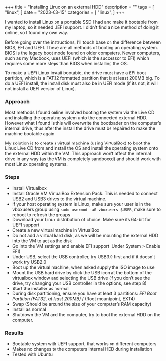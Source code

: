 +++
title = "Installing Linux on an external HDD"
description = ""
tags = [
    "linux",
]
date = "2023-03-15"
categories = [
    "linux",
]
+++

I wanted to install Linux on a portable SSD I had and make it bootable from my laptop, so it needed UEFI support. I didn’t find a nice method of doing it online, so I found my own way.

Before going over the instructions, I’ll touch base on the difference between BIOS, EFI and UEFI. These are all methods of booting an operating system. BIOS is the legacy boot mode found on older computers. Newer computers, such as my Macbook, uses UEFI (which is the successor to EFI) which requires some more steps than BIOS when installing the OS.

To make a UEFI Linux install bootable, the drive must have a EFI boot partition, which is a FAT32 formatted partition that is at least 200MB big. To do a UEFI install, the install disk must also be in UEFI mode (if its not, it will not install a UEFI version of Linux).

### Approach
Most methods I found online involved booting the system via the Live CD and installing the operating system unto the connected external HDD. However what I found is this will overwrite the bootloader on the computer’s internal drive, thus after the install the drive must be repaired to make the machine bootable again.

My solution is to create a virtual machine (using VirtualBox) to boot the Linux Live CD from and install the OS and install the operating system onto the external HDD within the VM. This approach won’t affect the internal drive in any way (as the VM is completely sandboxed) and should work with most Linux operating systems.

### Steps
- Install Virtualbox
- Install Oracle VM VirtualBox Extension Pack. This is needed to connect USB2 and USB3 drives to the virtual machine.
- If your host operating system is Linux, make sure your user is in the vboxusers group using `sudo usermod -aG vboxusers $USER`, make sure to reboot to refresh the groups
- Download your Linux distribution of choice. Make sure its 64-bit for UEFI support
- Create a new virtual machine in VirtualBox
- Do not add a virtual hard disk, as we will be mounting the external HDD into the VM to act as the disk
- Go into the VM settings and enable EFI support (Under System > Enable EFI)
- Under USB, select the USB controller, try USB3.0 first and if it doesn’t work try USB2.0
- Boot up the virtual machine, when asked supply the ISO image to use
- Mount the USB hard drive by click the USB icon at the bottom of the virtualbox window and selecting the USB drive (if you don’t see the drive, try changing your USB controller in the options, see step 8)
- Start the installer as normal
- During disk partitioning, ensure you have at least 3 partitions:
*EFI Boot Partition (FAT32, at least 200MB)*
/ (Root mountpoint, EXT4)
- Swap (Should be around the size of your computer’s RAM capacity)
- Install as normal
- Shutdown the VM and the computer, try to boot the external HDD on the computer.

### Results
- Bootable system with UEFI support, that works on different computers
- Makes no changes to the computers internal HDD during installation
- Tested with Ubuntu
